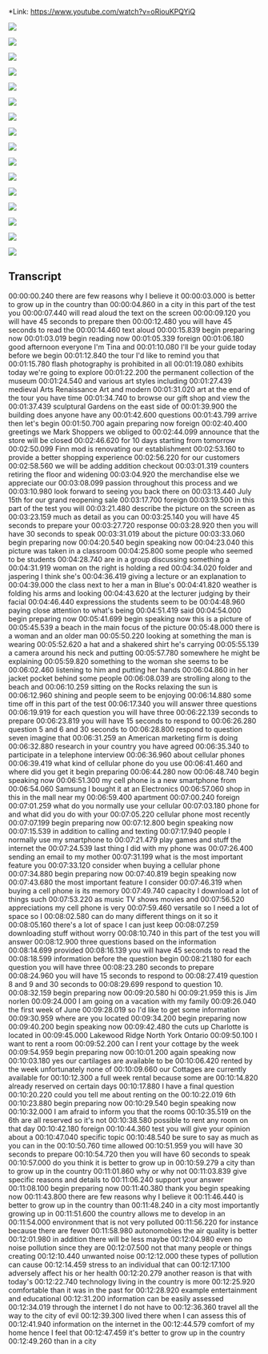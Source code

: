 *Link: https://www.youtube.com/watch?v=oRiouKPQYiQ

![](./Images/mock-test-13-1.png)

![](./Images/mock-test-13-2.png)

![](./Images/mock-test-13-3.png)

![](./Images/mock-test-13-4.png)

![](./Images/mock-test-13-5.png)

![](./Images/mock-test-13-6.png)

![](./Images/mock-test-13-7.png)

![](./Images/mock-test-13-8.png)

![](./Images/mock-test-13-9.png)

![](./Images/mock-test-13-10.png)

![](./Images/mock-test-13-11.png)

![](./Images/mock-test-13-12.png)

![](./Images/mock-test-13-13.png)

![](./Images/mock-test-13-14.png)

![](./Images/mock-test-13-15.png)

![](./Images/mock-test-13-16.png)


## Transcript

00:00:00.240 there are few reasons why I believe it
00:00:03.000 is better to grow up in the country than
00:00:04.860 in a city in this part of the test you
00:00:07.440 will read aloud the text on the screen
00:00:09.120 you will have 45 seconds to prepare then
00:00:12.480 you will have 45 seconds to read the
00:00:14.460 text aloud
00:00:15.839 begin preparing now
00:01:03.019 begin reading now
00:01:05.339 foreign
00:01:06.180 good afternoon everyone I'm Tina and
00:01:10.080 I'll be your guide today before we begin
00:01:12.840 the tour I'd like to remind you that
00:01:15.780 flash photography is prohibited in all
00:01:19.080 exhibits today we're going to explore
00:01:22.200 the permanent collection of the museum
00:01:24.540 and various art styles including
00:01:27.439 medieval Arts Renaissance Art and modern
00:01:31.020 art at the end of the tour you have time
00:01:34.740 to browse our gift shop and view the
00:01:37.439 sculptural Gardens on the east side of
00:01:39.900 the building does anyone have any
00:01:42.600 questions
00:01:43.799 arrive then let's begin
00:01:50.700 again preparing now foreign
00:02:40.400 greetings we Mark Shoppers we obliged to
00:02:44.099 announce that the store will be closed
00:02:46.620 for 10 days starting from tomorrow
00:02:50.099 Finn mod is renovating our establishment
00:02:53.160 to provide a better shopping experience
00:02:56.220 for our customers
00:02:58.560 we will be adding addition checkout
00:03:01.319 counters retiring the floor and widening
00:03:04.920 the merchandise else we appreciate our
00:03:08.099 passion throughout this process and we
00:03:10.980 look forward to seeing you back there on
00:03:13.440 July 15th for our grand reopening sale
00:03:17.700 foreign
00:03:19.500 in this part of the test you will
00:03:21.480 describe the picture on the screen as
00:03:23.159 much as detail as you can
00:03:25.140 you will have 45 seconds to prepare your
00:03:27.720 response
00:03:28.920 then you will have 30 seconds to speak
00:03:31.019 about the picture
00:03:33.060 begin preparing now
00:04:20.540 begin speaking now
00:04:23.040 this picture was taken in a classroom
00:04:25.800 some people who seemed to be students
00:04:28.740 are in a group discussing something a
00:04:31.919 woman on the right is holding a red
00:04:34.020 folder and jaspering I think she's
00:04:36.419 giving a lecture or an explanation to
00:04:39.000 the class next to her a man in Blue's
00:04:41.820 weather is folding his arms and looking
00:04:43.620 at the lecturer judging by their facial
00:04:46.440 expressions the students seem to be
00:04:48.960 paying close attention to what's being
00:04:51.419 said
00:04:54.000 begin preparing now
00:05:41.699 begin speaking now this is a picture of
00:05:45.539 a beach in the main focus of the picture
00:05:48.000 there is a woman and an older man
00:05:50.220 looking at something the man is wearing
00:05:52.620 a hat and a shakered shirt he's carrying
00:05:55.139 a camera around his neck and putting
00:05:57.780 somewhere he might be explaining
00:05:59.820 something to the woman she seems to be
00:06:02.460 listening to him and putting her hands
00:06:04.860 in her jacket pocket behind some people
00:06:08.039 are strolling along to the beach and
00:06:10.259 sitting on the Rocks relaxing the sun is
00:06:12.960 shining and people seem to be enjoying
00:06:14.880 some time off in this part of the test
00:06:17.340 you will answer three questions
00:06:19.919 for each question you will have three
00:06:22.139 seconds to prepare
00:06:23.819 you will have 15 seconds to respond to
00:06:26.280 question 5 and 6 and 30 seconds to
00:06:28.800 respond to question seven imagine that
00:06:31.259 an American marketing firm is doing
00:06:32.880 research in your country you have agreed
00:06:35.340 to participate in a telephone interview
00:06:36.960 about cellular phones
00:06:39.419 what kind of cellular phone do you use
00:06:41.460 and where did you get it begin preparing
00:06:44.280 now
00:06:48.740 begin speaking now
00:06:51.300 my cell phone is a new smartphone from
00:06:54.060 Samsung I bought it at an Electronics
00:06:57.060 shop in this in the mall near my
00:06:59.400 apartment
00:07:00.240 foreign
00:07:01.259 what do you normally use your cellular
00:07:03.180 phone for and what did you do with your
00:07:05.220 cellular phone most recently
00:07:07.199 begin preparing now
00:07:12.800 begin speaking now
00:07:15.539 in addition to calling and texting
00:07:17.940 people I normally use my smartphone to
00:07:21.479 play games and stuff the internet the
00:07:24.539 last thing I did with my phone was
00:07:26.400 sending an email to my mother
00:07:31.199 what is the most important feature you
00:07:33.120 consider when buying a cellular phone
00:07:34.880 begin preparing now
00:07:40.819 begin speaking now
00:07:43.680 the most important feature I consider
00:07:46.319 when buying a cell phone is its memory
00:07:49.740 capacity I download a lot of things such
00:07:53.220 as music TV shows movies and
00:07:56.520 appreciations my cell phone is very
00:07:59.460 versatile so I need a lot of space so I
00:08:02.580 can do many different things on it so it
00:08:05.160 there's a lot of space I can just keep
00:08:07.259 downloading stuff without worry
00:08:10.740 in this part of the test you will answer
00:08:12.900 three questions based on the information
00:08:14.699 provided
00:08:16.139 you will have 45 seconds to read the
00:08:18.599 information before the question begin
00:08:21.180 for each question you will have three
00:08:23.280 seconds to prepare
00:08:24.960 you will have 15 seconds to respond to
00:08:27.419 question 8 and 9 and 30 seconds to
00:08:29.699 respond to question 10.
00:08:32.159 begin preparing now
00:09:20.580 hi
00:09:21.959 this is Jim norlen
00:09:24.000 I am going on a vacation with my family
00:09:26.040 the first week of June
00:09:28.019 so I'd like to get some information
00:09:30.959 where are you located
00:09:34.200 begin preparing now
00:09:40.200 begin speaking now
00:09:42.480 the cuts up Charlotte is located in
00:09:45.000 Lakewood Ridge North York Ontario
00:09:50.100 I want to rent a room
00:09:52.200 can I rent your cottage by the week
00:09:54.959 begin preparing now
00:10:01.200 again speaking now
00:10:03.180 yes our cartilages are available to be
00:10:06.420 rented by the week unfortunately none of
00:10:09.660 our Cottages are currently available for
00:10:12.300 a full week rental because some are
00:10:14.820 already reserved on certain days
00:10:17.880 I have a final question
00:10:20.220 could you tell me about renting on the
00:10:22.019 6th
00:10:23.880 begin preparing now
00:10:29.540 begin speaking now
00:10:32.000 I am afraid to inform you that the rooms
00:10:35.519 on the 6th are all reserved so it's not
00:10:38.580 possible to rent any room on that day
00:10:42.180 foreign
00:10:44.360 test you will give your opinion about a
00:10:47.040 specific topic
00:10:48.540 be sure to say as much as you can in the
00:10:50.760 time allowed
00:10:51.959 you will have 30 seconds to prepare
00:10:54.720 then you will have 60 seconds to speak
00:10:57.000 do you think it is better to grow up in
00:10:59.279 a city than to grow up in the country
00:11:01.860 why or why not
00:11:03.839 give specific reasons and details to
00:11:06.240 support your answer
00:11:08.100 begin preparing now
00:11:40.380 thank you begin speaking now
00:11:43.800 there are few reasons why I believe it
00:11:46.440 is better to grow up in the country than
00:11:48.240 in a city most importantly growing up in
00:11:51.600 the country allows me to develop in an
00:11:54.000 environment that is not very polluted
00:11:56.220 for instance because there are fewer
00:11:58.980 autonomobies the air quality is better
00:12:01.980 in addition there will be less maybe
00:12:04.980 even no noise pollution since they are
00:12:07.500 not that many people or things creating
00:12:10.440 unwanted noise
00:12:12.000 these types of pollution can cause
00:12:14.459 stress to an individual that can
00:12:17.100 adversely affect his or her health
00:12:20.279 another reason is that with today's
00:12:22.740 technology living in the country is more
00:12:25.920 comfortable than it was in the past for
00:12:28.920 example entertainment and educational
00:12:31.200 information can be easily assessed
00:12:34.019 through the internet I do not have to
00:12:36.360 travel all the way to the city of evil
00:12:39.300 lived there when I can assess this of
00:12:41.940 information on the internet in the
00:12:44.579 comfort of my home hence I feel that
00:12:47.459 it's better to grow up in the country
00:12:49.260 than in a city
